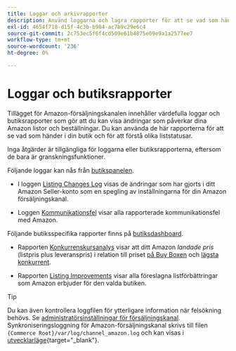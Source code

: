 ```yaml
---
title: Loggar och arkivrapporter
description: Använd loggarna och lagra rapporter för att se vad som händer i din Adobe Commerce eller Magento Open Source store och i era Amazon Marketplace-listor.
exl-id: 4654f718-d15f-4c3b-b984-ac7b9c29e6c4
source-git-commit: 2c753ec5f6f4cd509e61b4875e09e9a1a2577ee7
workflow-type: tm+mt
source-wordcount: '236'
ht-degree: 0%

---
```


# Loggar och butiksrapporter

Tillägget för Amazon-försäljningskanalen innehåller värdefulla loggar och butiksrapporter som gör att du kan visa ändringar som påverkar dina Amazon listor och beställningar. Du kan använda de här rapporterna för att se vad som händer i din butik och för att förstå olika liststatusar.

Inga åtgärder är tillgängliga för loggarna eller butiksrapporterna, eftersom de bara är granskningsfunktioner.

Följande loggar kan nås från [butikspanelen](./amazon-store-dashboard.md).

- I loggen [Listing Changes Log](./listing-changes-log.md) visas de ändringar som har gjorts i ditt Amazon Seller-konto som en spegling av inställningarna för din Amazon försäljningskanal.

- Loggen [Kommunikationsfel](./communication-errors-log.md) visar alla rapporterade kommunikationsfel med Amazon.

Följande butiksspecifika rapporter finns på [butiksdashboard](./amazon-store-dashboard.md).

- Rapporten [Konkurrenskursanalys](./competitive-price-analysis.md) visar att ditt Amazon _landade pris_ (listpris plus leveranspris) i relation till priset [på Buy Boxen](./buy-box-competitor-pricing.md) och [lägsta konkurrent](./lowest-competitor-pricing.md).

- Rapporten [Listing Improvements](./listing-improvements.md) visar alla föreslagna listförbättringar som Amazon erbjuder för den valda butiken.

>[!TIP]
>
>Du kan även kontrollera loggfilen för ytterligare information när felsökning behövs. Se [administratörsinställningar för försäljningskanal](./sales-channel-settings.md). Synkroniseringsloggning för Amazon-försäljningskanal skrivs till filen `{Commerce Root}/var/log/channel_amazon.log` och kan visas i [utvecklarläge](https://docs.magento.com/user-guide/magento/installation-modes.html){target=&quot;_blank&quot;}.
